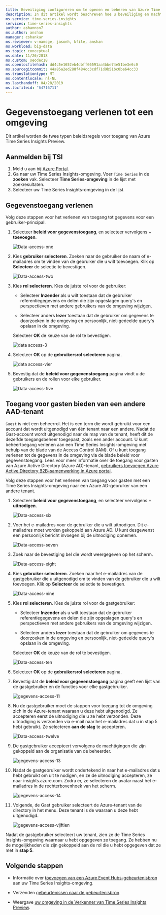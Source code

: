 ```yaml
---
title: Beveiliging configureren om te openen en beheren van Azure Time Series Insights Preview | Microsoft Docs
description: In dit artikel wordt beschreven hoe u beveiliging en machtigingen configureren als toegang tot de beleidsregels en data access-beleid voor het beveiligen van Azure Time Series Insights Preview.
ms.service: time-series-insights
services: time-series-insights
author: ashannon7
ms.author: anshan
manager: cshankar
ms.reviewer: v-mamcge, jasonh, kfile, anshan
ms.workload: big-data
ms.topic: conceptual
ms.date: 11/26/2018
ms.custom: seodec18
ms.openlocfilehash: dd4c5e1652eb4dbff66591aa4bbe74e51be3e6c0
ms.sourcegitcommit: 44a85a2ed288f484cc3cdf71d9b51bc0be64cc33
ms.translationtype: MT
ms.contentlocale: nl-NL
ms.lasthandoff: 04/28/2019
ms.locfileid: "64716711"
---
```

# <a name="grant-data-access-to-an-environment"></a>Gegevenstoegang verlenen tot een omgeving

Dit artikel worden de twee typen beleidsregels voor toegang van Azure Time Series Insights Preview.

## <a name="sign-in-to-tsi"></a>Aanmelden bij TSI

1. Meld u aan bij [Azure Portal](https://portal.azure.com/).
1. Ga naar uw Time Series Insights-omgeving. Voer `Time Series` in de **zoeken** vak. Selecteer **Time Series-omgeving** in de lijst met zoekresultaten.
1. Selecteer uw Time Series Insights-omgeving in de lijst.

## <a name="grant-data-access"></a>Gegevenstoegang verlenen

Volg deze stappen voor het verlenen van toegang tot gegevens voor een gebruiker-principal.

1. Selecteer **beleid voor gegevenstoegang**, en selecteer vervolgens **+ toevoegen**.

    ![Data-access-one][1]

1. Kies **gebruiker selecteren**. Zoeken naar de gebruiker de naam of e-mailadres om te vinden van de gebruiker die u wilt toevoegen. Klik op **Selecteer** de selectie te bevestigen.

    ![Data-access-two][2]

1. Kies **rol selecteren**. Kies de juiste rol voor de gebruiker:

    * Selecteer **Inzender** als u wilt toestaan dat de gebruiker referentiegegevens en delen die zijn opgeslagen query's en perspectieven met andere gebruikers van de omgeving wijzigen.

    * Selecteer anders **lezer** toestaan dat de gebruiker om gegevens te doorzoeken in de omgeving en persoonlijk, niet-gedeelde query's opslaan in de omgeving.

   Selecteer **OK** de keuze van de rol te bevestigen.

    ![data access-3][3]

1. Selecteer **OK** op de **gebruikersrol selecteren** pagina.

    ![data access-vier][4]

1. Bevestig dat de **beleid voor gegevenstoegang** pagina vindt u de gebruikers en de rollen voor elke gebruiker.

    ![Data-access-five][5]

## <a name="provide-guest-access-from-another-aad-tenant"></a>Toegang voor gasten bieden van een andere AAD-tenant

`Guest` is niet een beheerrol. Het is een term die wordt gebruikt voor een account dat wordt uitgenodigd van één tenant naar een andere. Nadat de Gast-account wordt uitgenodigd naar de map van de tenant, heeft dit de dezelfde toegangsbeheer toegepast, zoals een ander account. U kunt beheertoegang verlenen aan een Time Series Insights-omgeving met behulp van de blade van de Access Control (IAM). Of u kunt toegang verlenen tot de gegevens in de omgeving via de blade beleid voor gegevenstoegang. Lees voor meer informatie over de toegang voor gasten van Azure Active Directory (Azure AD)-tenant, [gebruikers toevoegen Azure Active Directory B2B-samenwerking in Azure portal](https://docs.microsoft.com/azure/active-directory/b2b/add-users-administrator).

Volg deze stappen voor het verlenen van toegang voor gasten met een Time Series Insights-omgeving naar een Azure AD-gebruiker van een andere tenant.

1. Selecteer **beleid voor gegevenstoegang**, en selecteer vervolgens **+ uitnodigen**.

    ![Data-access-six][6]

1. Voer het e-mailadres voor de gebruiker die u wilt uitnodigen. Dit e-mailadres moet worden gekoppeld aan Azure AD. U kunt desgewenst een persoonlijk bericht invoegen bij de uitnodiging opnemen.

    ![Data-access-seven][7]

1. Zoek naar de bevestiging bel die wordt weergegeven op het scherm.

    ![Data-access-eight][8]

1. Kies **gebruiker selecteren**. Zoeken naar het e-mailadres van de gastgebruiker die u uitgenodigd om te vinden van de gebruiker die u wilt toevoegen. Klik op **Selecteer** de selectie te bevestigen.

    ![Data-access-nine][9]

1. Kies **rol selecteren**. Kies de juiste rol voor de gastgebruiker:

    * Selecteer **Inzender** als u wilt toestaan dat de gebruiker referentiegegevens en delen die zijn opgeslagen query's en perspectieven met andere gebruikers van de omgeving wijzigen.

    * Selecteer anders **lezer** toestaan dat de gebruiker om gegevens te doorzoeken in de omgeving en persoonlijk, niet-gedeelde query's opslaan in de omgeving.

   Selecteer **OK** de keuze van de rol te bevestigen.

    ![Data-access-ten][10]

1. Selecteer **OK** op de **gebruikersrol selecteren** pagina.

1. Bevestig dat de **beleid voor gegevenstoegang** pagina geeft een lijst van de gastgebruiker en de functies voor elke gastgebruiker.

    ![gegevens-access-11][11]

1. Nu de gastgebruiker moet de stappen voor toegang tot de omgeving zich in de Azure-tenant waaraan u deze hebt uitgenodigd. Ze accepteren eerst de uitnodiging die u ze hebt verzonden. Deze uitnodiging is verzonden via e-mail naar het e-mailadres dat u in stap 5 hebt gebruikt. Ze selecteren **aan de slag** te accepteren.

    ![Data-access-twelve][12]

1. De gastgebruiker accepteert vervolgens de machtigingen die zijn gekoppeld aan de organisatie van de beheerder.

    ![gegevens-access-13][13]

1. Nadat de gastgebruiker wordt ondertekend in naar het e-mailadres dat u hebt gebruikt om uit te nodigen, en ze de uitnodiging accepteren, ze naar insights.azure.com. Zodra er, ze selecteren de avatar naast het e-mailadres in de rechterbovenhoek van het scherm.

    ![gegevens-access-14][14]

1. Volgende, de Gast gebruiker selecteert de Azure-tenant van de directory in het menu. Deze tenant is de waaraan u deze hebt uitgenodigd.

    ![gegevens-access-vijftien][15]

Nadat de gastgebruiker selecteert uw tenant, zien ze de Time Series Insights-omgeving waarnaar u hebt opgegeven ze toegang. Ze hebben nu de mogelijkheden die zijn gekoppeld aan de rol die u hebt opgegeven dat ze met in **stap 5**.

## <a name="next-steps"></a>Volgende stappen

* Informatie over [toevoegen van een Azure Event Hubs-gebeurtenisbron](./time-series-insights-how-to-add-an-event-source-eventhub.md) aan uw Time Series Insights-omgeving.

* Verzenden [gebeurtenissen naar de gebeurtenisbron](./time-series-insights-send-events.md).

* Weergave [uw omgeving in de Verkenner van Time Series Insights Preview](./time-series-insights-update-explorer.md).

<!-- Images -->
[1]: media/data-access/data-access-one.png
[2]: media/data-access/data-access-two.png
[3]: media/data-access/data-access-three.png
[4]: media/data-access/data-access-four.png
[5]: media/data-access/data-access-five.png
[6]: media/data-access/data-access-six.png
[7]: media/data-access/data-access-seven.png
[8]: media/data-access/data-access-eight.png
[9]: media/data-access/data-access-nine.png
[10]: media/data-access/data-access-ten.png
[11]: media/data-access/data-access-eleven.png
[12]: media/data-access/data-access-twelve.png
[13]: media/data-access/data-access-thirteen.png
[14]: media/data-access/data-access-fourteen.png
[15]: media/data-access/data-access-fifteen.png
